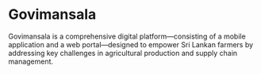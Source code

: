 # Govimansala
Govimansala is a comprehensive digital platform—consisting of a mobile application and a  web portal—designed to empower Sri Lankan farmers by addressing key challenges in  agricultural production and supply chain management. 
